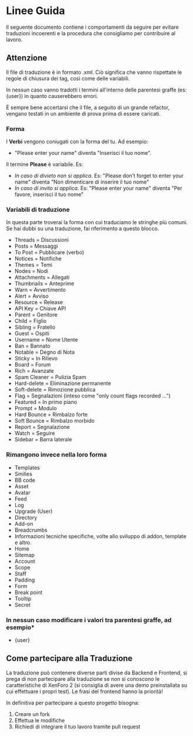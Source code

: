 # Linee Guida
Il seguente documento contiene i comportamenti da seguire per evitare traduzioni incoerenti e la procedura che consigliamo per contribuire al lavoro.

## Attenzione
Il file di traduzione è in formato .xml. Ciò significa che vanno rispettate le regole di chiusura dei tag, così come delle variabili.

In nessun caso vanno tradotti i termini all'interno delle parentesi graffe (es: {user}) in quanto causerebbero errori.

È sempre bene accertarsi che il file, a seguito di un grande refactor, vengano testati in un ambiente di prova prima di essere caricati.

### Forma

I **Verbi** vengono coniugati con la forma del tu. Ad esempio:

- "Please enter your name" diventa "Inserisci il tuo nome".

Il termine **Please** è variabile. Es:

* _In caso di divieto non si applica_. Es: "Please don't forget to enter your name" diventa "Non dimenticare di inserire il tuo nome"
* _In caso di invito si applica_. Es: "Please enter your name" diventa "Per favore, inserisci il tuo nome"

### Variabili di traduzione

In questa parte troverai la forma con cui traduciamo le stringhe più comuni. Se hai dubbi su una traduzione, fai riferimento a questo blocco.

- Threads = Discussioni
- Posts = Messaggi
- To Post = Pubblicare (verbo)
- Notices = Notifiche
- Themes = Temi
- Nodes = Nodi
- Attachments = Allegati
- Thumbnails = Anteprime
- Warn = Avvertimento
- Alert = Avviso
- Resource = Release
- API Key = Chiave API
- Parent = Genitore
- Child = Figlio
- Sibling = Fratello
- Guest = Ospiti
- Username = Nome Utente
- Ban = Bannato
- Notable = Degno di Nota
- Sticky = In Rilievo
- Board = Forum
- Rich = Avanzate
- Spam Cleaner = Pulizia Spam
- Hard-delete = Eliminazione permanente
- Soft-delete = Rimozione pubblica
- Flag = Segnalazioni (inteso come "only count flags recorded ...")
- Featured = In primo piano
- Prompt = Modulo
- Hard Bounce = Rimbalzo forte
- Soft Bounce = Rimbalzo morbido
- Report = Segnalazione
- Watch = Seguire
- Sidebar = Barra laterale

### Rimangono invece nella loro forma
- Templates
- Smilies
- BB code
- Asset
- Avatar
- Feed
- Log
- Upgrade (User)
- Directory
- Add-on
- Breadcrumbs
- Informazioni tecniche specifiche, volte allo sviluppo di addon, template e altro.
- Home
- Sitemap
- Account
- Scope 
- Staff
- Padding
- Form
- Break point
- Tooltip
- Secret

### In nessun caso modificare i valori tra parentesi graffe, ad esempio*
- {user}

## Come partecipare alla Traduzione
La traduzione può contenere diverse parti divise da Backend e Frontend, si prega di non partecipare alla traduzione se non si conoscono le caratteristiche di XenForo 2 (si consiglia di avere una demo preinstallata su cui effettuare i propri test). Le frasi del frontend hanno la priorità!

In definitiva per partecipare a questo progetto bisogna:
1. Creare un fork
2. Effettua le modifiche
3. Richiedi di integrare il tuo lavoro tramite pull request
